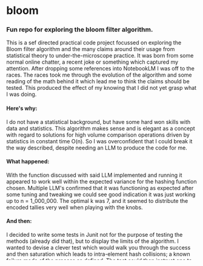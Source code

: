 # bloom
### Fun repo for exploring the bloom filter algorithm.

This is a sef directed practical code project focussed on exploring the Bloom filter algorithm and the many claims around their usage from statistical theory to under-the-microscope practice. It was born from some normal online chatter, a recent joke or something which captured my attention. After dropping some references into NotebookLM I was off to the races. The races took me through the evolution of the algorithm and some reading of the math behind it which lead me to think the claims should be tested. This produced the effect of my knowing that I did not yet grasp what I was doing.

#### Here's why: 
I do not have a statistical background, but have some hard won skills with data and statistics. This algorithm makes sense and is elegant as a concept with regard to solutions for high volume comparison operations driven by statistics in constant time O(n). So I was overconfident that I could break it the way described, despite needing an LLM to produce the code for me.

#### What happened:
With the function discussed with said LLM implemented and running it appeared to work well within the expected variance for the hashing function chosen. Multiple LLM's confirmed that it was functioning as expected after some tuning and tweaking we could see good indication it was just working up to n = 1_000_000. The optimal k was 7, and it seemed to distribute the encoded tallies very well when playing with the knobs.

#### And then:
I decided to write some tests in Junit not for the purpose of testing the methods (already did that), but to display the limits of the algorithm. I wanted to devise a clever test which would walk you through the success and then saturation which leads to intra-element hash collisions; a known failure mode of the process as defined. The test could then instruct one to try a partitioned implementation or possibly just proceed into that.

#### BUT:
Bad news, I could not break it. This little ole algo was showing resilience which was statistically impossible given the simple double hashing used in service of expressing the first-tier solution to the collision problem inter-element wise. Where hash collissions occur between two unequal elements. This comes before the saturation problem of exploding false-positives. It just wouldn't break.

#### Alas:
This is obviously going to be way more informative as I flesh out my simplistic understanding. Hence the repo.

